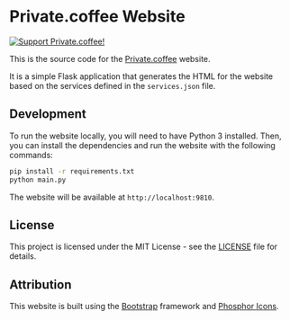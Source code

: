 # Private.coffee Website

[![Support Private.coffee!](https://shields.private.coffee/badge/private.coffee-Support%20us!-pink?logo=coffeescript)](https://private.coffee)

This is the source code for the [Private.coffee](https://private.coffee) 
website.

It is a simple Flask application that generates the HTML for the website based
on the services defined in the `services.json` file.

## Development

To run the website locally, you will need to have Python 3 installed. Then, you
can install the dependencies and run the website with the following commands:

```bash
pip install -r requirements.txt
python main.py
```

The website will be available at `http://localhost:9810`.

## License

This project is licensed under the MIT License - see the [LICENSE](LICENSE)
file for details.

## Attribution

This website is built using the [Bootstrap](https://getbootstrap.com) framework
and [Phosphor Icons](https://phosphoricons.com).